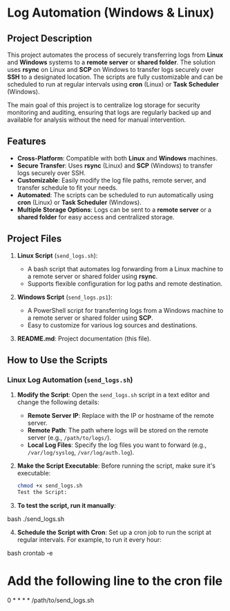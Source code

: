 # Log Automation (Windows & Linux)

## Project Description

This project automates the process of securely transferring logs from **Linux** and **Windows** systems to a **remote server** or **shared folder**. The solution uses **rsync** on Linux and **SCP** on Windows to transfer logs securely over **SSH** to a designated location. The scripts are fully customizable and can be scheduled to run at regular intervals using **cron** (Linux) or **Task Scheduler** (Windows).

The main goal of this project is to centralize log storage for security monitoring and auditing, ensuring that logs are regularly backed up and available for analysis without the need for manual intervention.

## Features

- **Cross-Platform**: Compatible with both **Linux** and **Windows** machines.
- **Secure Transfer**: Uses **rsync** (Linux) and **SCP** (Windows) to transfer logs securely over SSH.
- **Customizable**: Easily modify the log file paths, remote server, and transfer schedule to fit your needs.
- **Automated**: The scripts can be scheduled to run automatically using **cron** (Linux) or **Task Scheduler** (Windows).
- **Multiple Storage Options**: Logs can be sent to a **remote server** or a **shared folder** for easy access and centralized storage.

## Project Files

1. **Linux Script** (`send_logs.sh`):
   - A bash script that automates log forwarding from a Linux machine to a remote server or shared folder using **rsync**.
   - Supports flexible configuration for log paths and remote destination.

2. **Windows Script** (`send_logs.ps1`):
   - A PowerShell script for transferring logs from a Windows machine to a remote server or shared folder using **SCP**.
   - Easy to customize for various log sources and destinations.

3. **README.md**: Project documentation (this file).

## How to Use the Scripts

### Linux Log Automation (`send_logs.sh`)

1. **Modify the Script**:
   Open the `send_logs.sh` script in a text editor and change the following details:
   - **Remote Server IP**: Replace with the IP or hostname of the remote server.
   - **Remote Path**: The path where logs will be stored on the remote server (e.g., `/path/to/logs/`).
   - **Local Log Files**: Specify the log files you want to forward (e.g., `/var/log/syslog`, `/var/log/auth.log`).

2. **Make the Script Executable**:
   Before running the script, make sure it's executable:
   ```bash
   chmod +x send_logs.sh
   Test the Script:
3. **To test the script, run it manually**:


bash
./send_logs.sh

4. **Schedule the Script with Cron**:
Set up a cron job to run the script at regular intervals. For example, to run it every hour:

bash
crontab -e
# Add the following line to the cron file
0 * * * * /path/to/send_logs.sh
